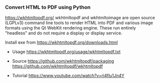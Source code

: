 ### Convert HTML to PDF using Python

https://wkhtmltopdf.org/
wkhtmltopdf and wkhtmltoimage are open source (LGPLv3) command line tools to render HTML into PDF and various image formats using the Qt WebKit rendering engine. These run entirely "headless" and do not require a display or display service.

Install exe from https://wkhtmltopdf.org/downloads.html

- Usage
  https://wkhtmltopdf.org/usage/wkhtmltopdf.txt


- Source
  https://github.com/wkhtmltopdf/packaging
  https://github.com/wkhtmltopdf/wkhtmltopdf 


- Tutorial
  https://www.youtube.com/watch?v=ri4flu1Jn4Y
